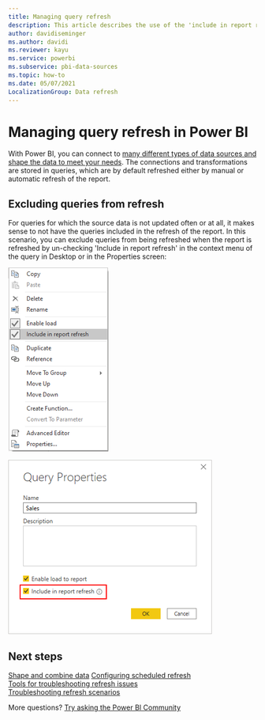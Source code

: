 ```yaml
---
title: Managing query refresh
description: This article describes the use of the 'include in report refresh' option in Power BI.
author: davidiseminger
ms.author: davidi
ms.reviewer: kayu
ms.service: powerbi
ms.subservice: pbi-data-sources
ms.topic: how-to
ms.date: 05/07/2021
LocalizationGroup: Data refresh
---
```


# Managing query refresh in Power BI

With Power BI, you can connect to [many different types of data sources and shape the data to meet your needs](desktop-shape-and-combine-data.md).
The connections and transformations are stored in queries, which are by default refreshed either by manual or automatic refresh of the report.

## Excluding queries from refresh
For queries for which the source data is not updated often or at all, it makes sense to not have the queries included in the refresh of the report. In this scenario, you can exclude queries from being refreshed when the report is refreshed by un-checking 'Include in report refresh' in the context menu of the query in Desktop or in the Properties screen:

![Screenshot of the query context menu, highlighting the 'Include in report refresh' option.](media/refresh-include-in-report-refresh/include-in-report-refresh-context-menu.png)

![Screenshot of the Query Properties dialog, highlighting the 'Include in report refresh' option.](media/refresh-include-in-report-refresh/include-in-report-refresh-properties-menu.png)



## Next steps

[Shape and combine data](desktop-shape-and-combine-data.md)
[Configuring scheduled refresh](refresh-scheduled-refresh.md)  
[Tools for troubleshooting refresh issues](service-gateway-onprem-tshoot.md)  
[Troubleshooting refresh scenarios](refresh-troubleshooting-refresh-scenarios.md)  

More questions? [Try asking the Power BI Community](https://community.powerbi.com/)
